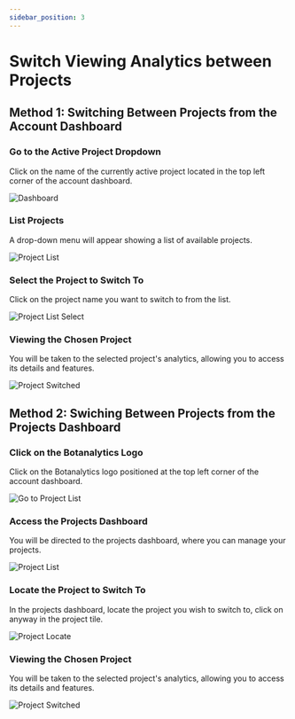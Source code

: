 ```yaml
---
sidebar_position: 3
---
```


# Switch Viewing Analytics between Projects

## Method 1: Switching Between Projects from the Account Dashboard


### Go to the Active Project Dropdown

Click on the name of the currently active project located in the top left corner of the account dashboard.

![Dashboard](@site/static/img/dashboard.png)

### List Projects

A drop-down menu will appear showing a list of available projects.

![Project List](@site/static/img/projects/menu-list.png)


### Select the Project to Switch To

Click on the project name you want to switch to from the list.


![Project List Select](@site/static/img/projects/menu-list-select.png)

### Viewing the Chosen Project

You will be taken to the selected project's analytics, allowing you to access its details and features.

![Project Switched](@site/static/img/projects/switched.png)


## Method 2: Swiching Between Projects from the Projects Dashboard

### Click on the Botanalytics Logo

Click on the Botanalytics logo positioned at the top left corner of the account dashboard.

![Go to Project List](@site/static/img/projects/go-to-list.png)

### Access the Projects Dashboard

You will be directed to the projects dashboard, where you can manage your projects.

![Project List](@site/static/img/projects/list.png)

### Locate the Project to Switch To

In the projects dashboard, locate the project you wish to switch to, click on anyway in the project tile.

![Project Locate](@site/static/img/projects/locate.png)

### Viewing the Chosen Project

You will be taken to the selected project's analytics, allowing you to access its details and features.

![Project Switched](@site/static/img/projects/switched.png)
